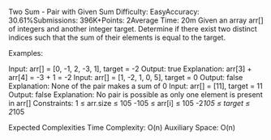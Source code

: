 Two Sum - Pair with Given Sum
Difficulty: EasyAccuracy: 30.61%Submissions: 396K+Points: 2Average Time: 20m
Given an array arr[] of integers and another integer target. Determine if there exist two distinct indices such that the sum of their elements is equal to the target.

Examples:

Input: arr[] = [0, -1, 2, -3, 1], target = -2
Output: true
Explanation: arr[3] + arr[4] = -3 + 1 = -2
Input: arr[] = [1, -2, 1, 0, 5], target = 0
Output: false
Explanation: None of the pair makes a sum of 0
Input: arr[] = [11], target = 11
Output: false
Explanation: No pair is possible as only one element is present in arr[]
Constraints:
1 ≤ arr.size ≤ 105
-105 ≤ arr[i] ≤ 105
-2*105 ≤ target ≤ 2*105

Expected Complexities
Time Complexity: O(n)
Auxiliary Space: O(n)